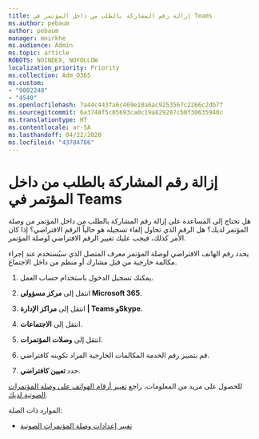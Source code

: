 ```yaml
---
title: إزالة رقم المشاركة بالطلب من داخل المؤتمر في Teams
ms.author: pebaum
author: pebaum
manager: mnirkhe
ms.audience: Admin
ms.topic: article
ROBOTS: NOINDEX, NOFOLLOW
localization_priority: Priority
ms.collection: Adm_O365
ms.custom:
- "9002248"
- "4540"
ms.openlocfilehash: 7a44c443fa6c469e10a6ac9253567c2266c2db7f
ms.sourcegitcommit: 6a3748f5c05693ca0c19a829287cb8f30635940c
ms.translationtype: HT
ms.contentlocale: ar-SA
ms.lasthandoff: 04/22/2020
ms.locfileid: "43784786"
---
```

# <a name="remove-teams-dial-in-conferencing-number"></a>إزالة رقم المشاركة بالطلب من داخل المؤتمر في Teams

هل تحتاج إلى المساعدة على إزالة رقم المشاركة بالطلب من داخل المؤتمر من وصلة المؤتمر لديك؟ هل الرقم الذي تحاول إلغاء تسجيله هو حالياً الرقم الافتراضي؟ إذا كان الأمر كذلك، فيجب عليك تغيير الرقم الافتراضي لوصلة المؤتمر.

يحدد رقم الهاتف الافتراضي لوصلة المؤتمر معرف المتصل الذي سيُستخدم عند إجراء مكالمة خارجية من قبل مشارك أو منظم من داخل الاجتماع.

1. يمكنك تسجيل الدخول باستخدام حساب العمل.

2. انتقل إلى **مركز مسؤولي Microsoft 365**.

3. انتقل إلى **مراكز الإدارة | Teams وSkype**.

4. انتقل إلى **الاجتماعات**.

5. انتقل إلى **وصلات المؤتمرات**.

6. قم بتمييز رقم الخدمة المكالمات الخارجية المراد تكوينه كافتراضي.

7. حدد **تعيين كافتراضي**.

للحصول على مزيد من المعلومات، راجع [تغيير أرقام الهواتف على وصلة المؤتمرات الصوتية لديك](https://docs.microsoft.com/microsoftteams/change-the-phone-numbers-on-your-audio-conferencing-bridge).

الموارد ذات الصلة:

- [تغيير إعدادات وصلة المؤتمرات الصوتية](https://docs.microsoft.com/microsoftteams/change-the-settings-for-an-audio-conferencing-bridge)
